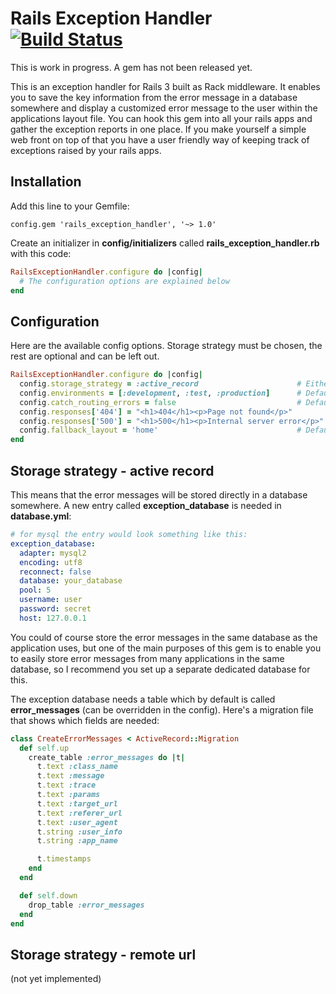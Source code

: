 # Rails Exception Handler [![Build Status](http://travis-ci.org/Sharagoz/rails_execption_handler.png)](http://travis-ci.org/#!/Sharagoz/rails_exception_handler)
This is work in progress. A gem has not been released yet.

This is an exception handler for Rails 3 built as Rack middleware. It enables you to save the key information from the error message in a database somewhere and display a customized error message to the user within the applications layout file. You can hook this gem into all your rails apps and gather the exception reports in one place. If you make yourself a simple web front on top of that you have a user friendly way of keeping track of exceptions raised by your rails apps.

## Installation
Add this line to your Gemfile:

```
config.gem 'rails_exception_handler', '~> 1.0'
```

Create an initializer in **config/initializers** called **rails_exception_handler.rb** with this code:

```ruby
RailsExceptionHandler.configure do |config|
  # The configuration options are explained below
end
```


## Configuration
Here are the available config options. Storage strategy must be chosen, the rest are optional and can be left out.

```ruby
RailsExceptionHandler.configure do |config|
  config.storage_strategy = :active_record                      # Either :active_record or :remote_url
  config.environments = [:development, :test, :production]      # Defaults to [:production]
  config.catch_routing_errors = false                           # Defaults to true
  config.responses['404'] = "<h1>404</h1><p>Page not found</p>"
  config.responses['500'] = "<h1>500</h1><p>Internal server error</p>"
  config.fallback_layout = 'home'                               # Defaults to 'application'
end
```


## Storage strategy - active record
This means that the error messages will be stored directly in a database somewhere. A new entry called **exception_database** is needed in **database.yml**:

```yml
# for mysql the entry would look something like this:
exception_database:
  adapter: mysql2
  encoding: utf8
  reconnect: false
  database: your_database
  pool: 5
  username: user
  password: secret
  host: 127.0.0.1
```

You could of course store the error messages in the same database as the application uses, but one of the main purposes of this gem is to enable you to easily store error messages from many applications in the same database, so I recommend you set up a separate dedicated database for this.

The exception database needs a table which by default is called **error_messages** (can be overridden in the config). Here's a migration file that shows which fields are needed:

```ruby
class CreateErrorMessages < ActiveRecord::Migration
  def self.up
    create_table :error_messages do |t|
      t.text :class_name
      t.text :message
      t.text :trace
      t.text :params
      t.text :target_url
      t.text :referer_url
      t.text :user_agent
      t.string :user_info
      t.string :app_name

      t.timestamps
    end
  end

  def self.down
    drop_table :error_messages
  end
end
```


## Storage strategy - remote url
(not yet implemented)
